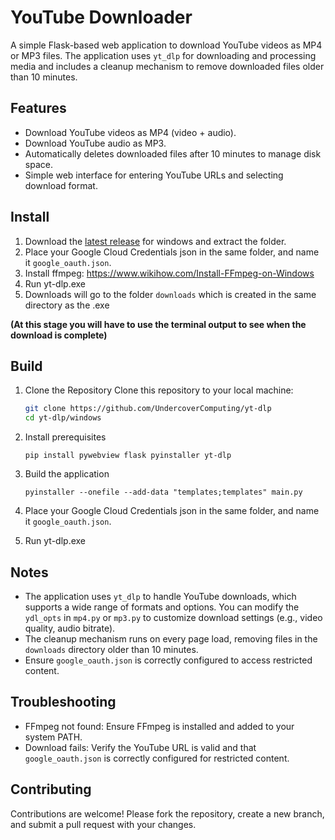 # YouTube Downloader

A simple Flask-based web application to download YouTube videos as MP4 or MP3 files. The application uses `yt_dlp` for downloading and processing media and includes a cleanup mechanism to remove downloaded files older than 10 minutes.

## Features

* Download YouTube videos as MP4 (video + audio).
* Download YouTube audio as MP3.
* Automatically deletes downloaded files after 10 minutes to manage disk space.
* Simple web interface for entering YouTube URLs and selecting download format.

## Install

1. Download the [latest release](https://github.com/UndercoverComputing/yt-dlp/releases) for windows and extract the folder.
2. Place your Google Cloud Credentials json in the same folder, and name it `google_oauth.json`.
3. Install ffmpeg: https://www.wikihow.com/Install-FFmpeg-on-Windows
4. Run yt-dlp.exe
5. Downloads will go to the folder `downloads` which is created in the same directory as the .exe

**(At this stage you will have to use the terminal output to see when the download is complete)**

## Build

1. Clone the Repository
   Clone this repository to your local machine:

   ```bash
   git clone https://github.com/UndercoverComputing/yt-dlp
   cd yt-dlp/windows
   ```

2. Install prerequisites

   ```shell
   pip install pywebview flask pyinstaller yt-dlp
   ```

3. Build the application

   ```shell
   pyinstaller --onefile --add-data "templates;templates" main.py
   ```

2. Place your Google Cloud Credentials json in the same folder, and name it `google_oauth.json`.
3. Run yt-dlp.exe

## Notes

* The application uses `yt_dlp` to handle YouTube downloads, which supports a wide range of formats and options. You can modify the `ydl_opts` in `mp4.py` or `mp3.py` to customize download settings (e.g., video quality, audio bitrate).
* The cleanup mechanism runs on every page load, removing files in the `downloads` directory older than 10 minutes.
* Ensure `google_oauth.json` is correctly configured to access restricted content.

## Troubleshooting

* FFmpeg not found: Ensure FFmpeg is installed and added to your system PATH.
* Download fails: Verify the YouTube URL is valid and that `google_oauth.json` is correctly configured for restricted content.

## Contributing

Contributions are welcome! Please fork the repository, create a new branch, and submit a pull request with your changes.

